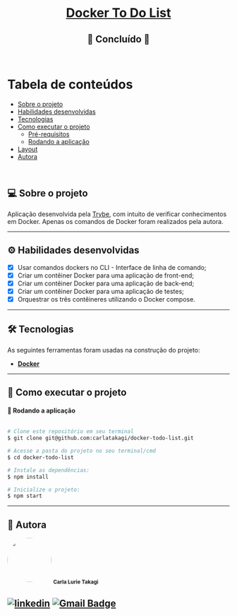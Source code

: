 <h1 align="center">
     <a href="#" alt="blog"> Docker To Do List </a
</h1>
<h2 align="center">
  🚀 Concluído 🚀
</h2>

<br>

Tabela de conteúdos
=================
<!--ts-->
   * [Sobre o projeto](#-sobre-o-projeto)
   * [Habilidades desenvolvidas](#-habilidades)
   * [Tecnologias](#-tecnologias)
   * [Como executar o projeto](#-como-executar-o-projeto)
     * [Pré-requisitos](#pré-requisitos)
     * [Rodando a aplicação](#user-content--rodando-a-aplicação)
   * [Layout](#-layout)
   * [Autora](#-autora)
<!--te-->

<br>

## 💻 Sobre o projeto

   Aplicação desenvolvida pela [Trybe](https://www.betrybe.com/), com intuito de verificar conhecimentos em Docker.
   Apenas os comandos de Docker foram realizados pela autora.

---

## ⚙️ Habilidades desenvolvidas

- [x] Usar comandos dockers no CLI - Interface de linha de comando;
- [x] Criar um contêiner Docker para uma aplicação de front-end;
- [x] Criar um contêiner Docker para uma aplicação de back-end;
- [x] Criar um contêiner Docker para uma aplicação de testes;
- [x] Orquestrar os três contêineres utilizando o Docker compose.

---

## 🛠 Tecnologias

As seguintes ferramentas foram usadas na construção do projeto:

-   **[Docker](https://www.docker.com/)**

---
## 🚀 Como executar o projeto
#### 🧭 Rodando a aplicação

```bash

# Clone este repositório em seu terminal
$ git clone git@github.com:carlatakagi/docker-todo-list.git

# Acesse a pasta do projeto no seu terminal/cmd
$ cd docker-todo-list

# Instale as dependências:
$ npm install

# Inicialize o projeto:
$ npm start

```
---

## 🦸 Autora

 <img style="border-radius: 50%;" src="https://avatars.githubusercontent.com/u/70762111?v=4" width="100px;" alt=""/>
 <sub><b>Carla Lurie Takagi</b></sub>
 <br />


[![linkedin](https://img.shields.io/badge/linkedin-0A66C2?style=for-the-badge&logo=linkedin&logoColor=white)](https://www.linkedin.com/in/carla-takagi/)
[![Gmail Badge](https://img.shields.io/badge/-carlatakagi@gmail.com-c14438?style=flat-square&logo=Gmail&logoColor=white&link=mailto:carlatakagi@gmail.com)](mailto:carlatakagi@gmail.com)
---
